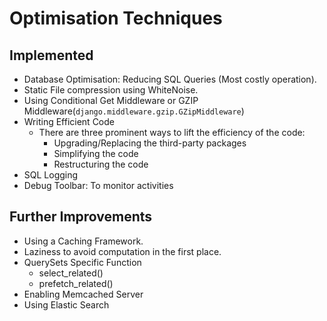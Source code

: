 
# Optimisation Techniques

## Implemented
* Database Optimisation: Reducing SQL Queries (Most costly operation).
* Static File compression using WhiteNoise.
* Using Conditional Get Middleware or GZIP Middleware(`django.middleware.gzip.GZipMiddleware`)
* Writing Efficient Code
    * There are three prominent ways to lift the efficiency of the code:
        * Upgrading/Replacing the third-party packages
        * Simplifying the code
        * Restructuring the code
* SQL Logging
* Debug Toolbar: To monitor activities

## Further Improvements

* Using a Caching Framework.
* Laziness to avoid computation in the first place. 
* QuerySets Specific Function
    * select_related()
    * prefetch_related()
* Enabling Memcached Server
* Using Elastic Search
